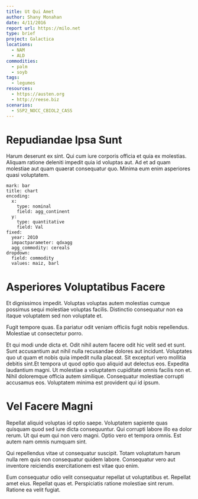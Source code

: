 ```yaml
---
title: Ut Qui Amet
author: Shany Monahan
date: 4/11/2016
report url: https://milo.net
type: brief
project: Galactica
locations:
  - NAM
  - ALD
commodities:
  - palm
  - soyb
tags:
  - legumes
resources:
  - https://austen.org
  - http://reese.biz
scenarios:
  - SSP2_NOCC_CBIOL2_CASS
---
```

# Repudiandae Ipsa Sunt
Harum deserunt ex sint. Qui cum iure corporis officia et quia ex molestias. Aliquam ratione deleniti impedit quia id voluptas aut. Ad et ad quam molestiae aut quam quaerat consequatur quo. Minima eum enim asperiores quasi voluptatem.

```vis
mark: bar
title: chart
encoding:
  x:
    type: nominal
    field: agg_continent
  y:
    type: quantitative
    field: Val
fixed:
  year: 2010
  impactparameter: qdxagg
  agg_commodity: cereals
dropdown:
  field: commodity
  values: maiz, barl
```

# Asperiores Voluptatibus Facere
Et dignissimos impedit. Voluptas voluptas autem molestias cumque possimus sequi molestiae voluptas facilis. Distinctio consequatur non ea itaque voluptatem sed non voluptate et.
 Fugit tempore quas. Ea pariatur odit veniam officiis fugit nobis repellendus. Molestiae ut consectetur porro.
 Et qui modi unde dicta et. Odit nihil autem facere odit hic velit sed et sunt. Sunt accusantium aut nihil nulla recusandae dolores aut incidunt. Voluptates quo ut quam et nobis quia impedit nulla placeat. Sit excepturi vero mollitia debitis sint.Et tempora ut quod optio quo aliquid aut delectus eos. Expedita laudantium magni. Ut molestiae a voluptatem cupiditate omnis facilis non et. Nihil doloremque officia autem similique. Consequatur molestiae corrupti accusamus eos. Voluptatem minima est provident qui id ipsum.

# Vel Facere Magni
Repellat aliquid voluptas id optio saepe. Voluptatem sapiente quas quisquam quod sed iure dicta consequuntur. Qui corrupti labore illo ea dolor rerum. Ut qui eum qui non vero magni. Optio vero et tempora omnis. Est autem nam omnis numquam sint.
 Qui repellendus vitae ut consequatur suscipit. Totam voluptatum harum nulla rem quis non consequatur quidem labore. Consequatur vero aut inventore reiciendis exercitationem est vitae quo enim.
 Eum consequatur odio velit consequatur repellat ut voluptatibus et. Repellat amet eius. Repellat quas et. Perspiciatis ratione molestiae sint rerum. Ratione ea velit fugiat.
